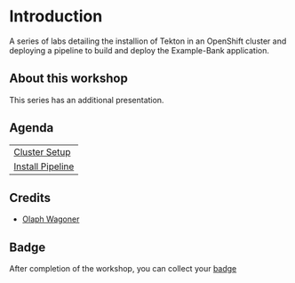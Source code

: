 # Introduction

A series of labs detailing the installion of Tekton in an OpenShift cluster and deploying a pipeline to build and deploy the Example-Bank application.

## About this workshop

This series has an additional presentation.

## Agenda

|  |
| :--- |
| [Cluster Setup](setup.md) |
| [Install Pipeline](../lab6.md) |


## Credits

* [Olaph Wagoner](https://github.com/loafyloaf)

## Badge

After completion of the workshop, you can collect your [badge](https://www.youracclaim.com/org/ibm/badge/hybrid-cloud-conference-pipeline-builder)
